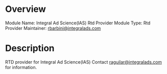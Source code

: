 # Overview

Module Name: Integral Ad Science(IAS) Rtd Provider
Module Type: Rtd Provider
Maintainer: rbarbini@integralads.com

# Description

RTD provider for Integral Ad Science(IAS) Contact raguilar@integralads.com for information.
